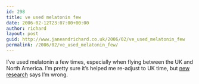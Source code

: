 ```yaml
---
id: 298
title: ve used melatonin few
date: 2006-02-12T23:07:00+00:00
author: richard
layout: post
guid: http://www.janeandrichard.co.uk/2006/02/ve_used_melatonin_few
permalink: /2006/02/ve_used_melatonin_few/
---
```

I&#8217;ve used melatonin a few times, especially when flying between the UK and North America. I&#8217;m pretty sure it&#8217;s helped me re-adjust to UK time, but [new research](http://bmj.bmjjournals.com/cgi/content/abstract/bmj.38731.532766.F6v1?maxtoshow=&HITS=10&hits=10&RESULTFORMAT=&fulltext=melatonin&andorexactfulltext=and&searchid=1139785392171_14970&FIRSTINDEX=0&sortspec=relevance&resourcetype=1) says I&#8217;m wrong.
